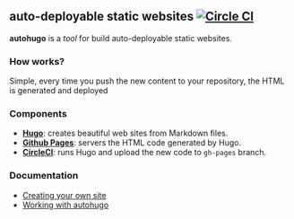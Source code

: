 ##  auto-deployable static websites [![Circle CI](https://circleci.com/gh/mcuadros/autohugo.svg?style=svg)](https://circleci.com/gh/mcuadros/autohugo)


**autohugo** is a *tool* for build auto-deployable static websites.


### How works?
Simple, every time you push the new content to your repository, the HTML is generated and deployed

### Components
- **[Hugo](https://gohugo.io/)**: creates beautiful web sites from Markdown files.
- **[Github Pages](https://pages.github.com/)**: servers the HTML code generated by Hugo.
- **[CircleCI](https://circleci.com/)**: runs Hugo and upload the new code to `gh-pages` branch.

### Documentation
- [Creating your own site](/autohugo/documentation/creating-your-own-site)
- [Working with autohugo](/autohugo/documentation/working-with-autohugo)
